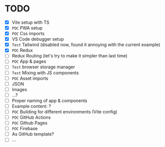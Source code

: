 # TODO

- [x]  Vite setup with TS
- [x]  `POC` PWA setup
- [x]  `POC` Css imports
- [x]  VS Code debugger setup
- [x]  `Test` Tailwind (disabled now, found it annoying with the current example)
- [x]  `POC` Redux
- [ ]  Redux Routing (let's try to make it simpler than last time)
- [ ]  `POC` App & pages
- [ ]  `Test` browser storage manager
- [ ]  `Test` Mixing with JS components
- [ ]  `POC` Asset imports
  - [ ]  JSON
  - [ ]  Images
  - [ ]  ...?
- [ ]  Proper naming of app & components
- [ ]  Example content: ?
- [ ]  `POC` Building for different environments (Vite config)
- [ ]  `POC` GitHub Actions
- [ ]  `POC` Github Pages
- [ ]  `POC` Firebase
- [ ]  As GitHub template?
- [ ]  ...
